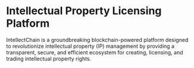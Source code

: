 # Intellectual Property Licensing Platform
 IntellectChain is a groundbreaking blockchain-powered platform designed to revolutionize intellectual property (IP) management by providing a transparent, secure, and efficient ecosystem for creating, licensing, and trading intellectual property rights.
